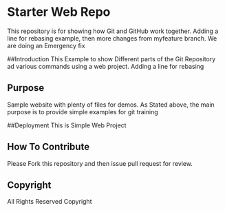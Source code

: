 # Starter Web Repo

This repository is for showing how Git and GitHub work together. Adding a line for rebasing example, then more changes from myfeature branch.
We are doing an Emergency fix

##Introduction
This Example to show Different parts of the Git Repository ad various commands using a web project. Adding a line for rebasing

## Purpose

Sample website with plenty of files for demos.
As Stated above, the main purpose is to provide simple examples for git training

##Deployment
This is Simple Web Project
## How To Contribute
Please Fork this repository and then issue pull request for review.
## Copyright
All Rights Reserved
Copyright